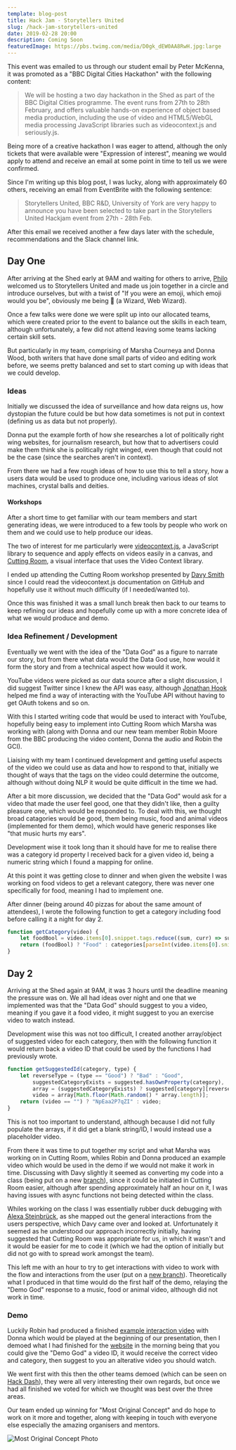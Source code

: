 ```yaml
---
template: blog-post
title: Hack Jam - Storytellers United
slug: /hack-jam-storytellers-united
date: 2019-02-28 20:00
description: Coming Soon
featuredImage: https://pbs.twimg.com/media/D0gk_dEW0AA8RwH.jpg:large
---
```


This event was emailed to us through our student email by Peter McKenna, it was promoted as a "BBC Digital Cities Hackathon" with the following content:

> We will be hosting a two day hackathon in the Shed as part of the BBC Digital Cities programme. The event runs from 27th to 28th February, and offers valuable hands-on experience of object based media production, including the use of video and HTML5/WebGL media processing JavaScript libraries such as videocontext.js and seriously.js.

Being more of a creative hackathon I was eager to attend, although the only tickets that were available were "Expression of interest", meaning we would apply to attend and receive an email at some point in time to tell us we were confirmed.

Since I'm writing up this blog post, I was lucky, along with approximately 60 others, receiving an email from EventBrite with the following sentence:

> Storytellers United, BBC R&D, University of York are very happy to announce you have been selected to take part in the Storytellers United Hackjam event from 27th - 28th Feb.

After this email we received another a few days later with the schedule, recommendations and the Slack channel link. 

## Day One

After arriving at the Shed early at 9AM and waiting for others to arrive, [Philo](https://twitter.com/phivk) welcomed us to Storytellers United and made us join together in a circle and introduce ourselves, but with a twist of "If you were an emoji, which emoji would you be", obviously me being 🧙 (a Wizard, Web Wizard).

Once a few talks were done we were split up into our allocated teams, which were created prior to the event to balance out the skills in each team, although unfortunately, a few did not attend leaving some teams lacking certain skill sets.

But particularly in my team, comprising of Marsha Courneya and Donna Wood, both writers that have done small parts of video and editing work before, we seems pretty balanced and set to start coming up with ideas that we could develop.

### Ideas

Initially we discussed the idea of surveillance and how data reigns us, how dystopian the future could be but how data sometimes is not put in context (defining us as data but not properly).

Donna put the example forth of how she researches a lot of politically right wing websites, for journalism research, but how that to advertisers could make them think she is politically right winged, even though that could not be the case (since the searches aren't in context).

From there we had a few rough ideas of how to use this to tell a story, how a users data would be used to produce one, including various ideas of slot machines, crystal balls and deities.

#### Workshops

After a short time to get familiar with our team members and start generating ideas, we were introduced to a few tools by people who work on them and we could use to help produce our ideas.

The two of interest for me particularly were [videocontext.js](https://github.com/bbc/VideoContext), a JavaScript library to sequence and apply effects on videos easily in a canvas, and [Cutting Room](https://github.com/Object-Based-media/cutting-room), a visual interface that uses the Video Context library.

I ended up attending the Cutting Room workshop presented by [Davy Smith](https://twitter.com/DDDDavy) since I could read the videocontext.js documentation on GitHub and hopefully use it without much difficulty (if I needed/wanted to).

Once this was finished it was a small lunch break then back to our teams to keep refining our ideas and hopefully come up with a more concrete idea of what we would produce and demo.

### Idea Refinement / Development

Eventually we went with the idea of the "Data God" as a figure to narrate our story, but from there what data would the Data God use, how would it form the story and from a technical aspect how would it work.

YouTube videos were picked as our data source after a slight discussion, I did suggest Twitter since I knew the API was easy, although [Jonathan Hook](https://twitter.com/jonathanhook) helped me find a way of interacting with the YouTube API without having to get OAuth tokens and so on.

With this I started writing code that would be used to interact with YouTube, hopefully being easy to implement into Cutting Room which Marsha was working with (along with Donna and our new team member Robin Moore from the BBC producing the video content, Donna the audio and Robin the GCI).

Liaising with my team I continued development and getting useful aspects of the video we could use as data and how to respond to that, initially we thought of ways that the tags on the video could determine the outcome, although without doing NLP it would be quite difficult in the time we had.

After a bit more discussion, we decided that the "Data God" would ask for a video that made the user feel good, one that they didn't like, then a guilty pleasure one, which would be responded to. To deal with this, we thought broad catagories would be good, them being music, food and animal videos (implemented for them demo), which would have generic responses like "that music hurts my ears".

Development wise it took long than it should have for me to realise there was a category id property I received back for a given video id, being a numeric string which I found a mapping for online.

At this point it was getting close to dinner and when given the website I was working on food videos to get a relevant category, there was never one specifically for food, meaning I had to implement one.

After dinner (being around 40 pizzas for about the same amount of attendees), I wrote the following function to get a category including food before calling it a night for day 2.

```javascript
function getCategory(video) {
    let foodBool = video.items[0].snippet.tags.reduce((sum, curr) => sum || curr.toLowerCase().includes("food"), false);
    return (foodBool) ? "Food" : categories[parseInt(video.items[0].snippet.categoryId)];
}
```

## Day 2

Arriving at the Shed again at 9AM, it was 3 hours until the deadline meaning the pressure was on. We all had ideas over night and one that we implemented was that the "Data God" should suggest to you a video, meaning if you gave it a food video, it might suggest to you an exercise video to watch instead.

Development wise this was not too difficult, I created another array/object of suggested video for each category, then with the following function it would return back a video ID that could be used by the functions I had previously wrote.

```javascript
function getSuggestedId(category, type) {
    let reverseType = (type == "Good") ? "Bad" : "Good",
        suggestedCategoryExists = suggested.hasOwnProperty(category),
        array = (suggestedCategoryExists) ? suggested[category][reverseType] : random[reverseType],
        video = array[Math.floor(Math.random() * array.length)];
    return (video == "") ? "NpEaa2P7qZI" : video;
}
```

This is not too important to understand, although because I did not fully populate the arrays, if it did get a blank string/ID, I would instead use a placeholder video.

From there it was time to put together my script and what Marsha was working on in Cutting Room, whiles Robin and Donna produced an example video which would be used in the demo if we would not make it work in time. Discussing with Davy slightly it seemed as converting my code into a class (being put on a new [branch](https://github.com/Sean12697/YouTube_Video_Info/tree/class)), since it could be initiated in Cutting Room easier, although after spending approximately half an hour on it, I was having issues with async functions not being detected within the class.

Whiles working on the class I was essentially rubber duck debugging with [Alexa Steinbrück](https://twitter.com/alexabruck), as she mapped out the general interactions from the users perspective, which Davy came over and looked at. Unfortunately it seemed as he understood our approach incorrectly initially, having suggested that Cutting Room was appropriate for us, in which it wasn't and it would be easier for me to code it (which we had the option of initially but did not go with to spread work amongst the team).

This left me with an hour to try to get interactions with video to work with the flow and interactions from the user (put on a [new branch](https://github.com/Sean12697/YouTube_Video_Info/tree/classic)). Theoretically what I produced in that time would do the first half of the demo, relaying the "Demo God" response to a music, food or animal video, although did not work in time.

### Demo

Luckily Robin had produced a finished [example interaction video](https://www.youtube.com/watch?v=aaTm0bS6264) with Donna which would be played at the beginning of our presentation, then I demoed what I had finished for the [website](https://sean12697.github.io/YouTube_Video_Info/) in the morning being that you could give the "Demo God" a video ID, it would receive the correct video and category, then suggest to you an alterative video you should watch.

We went first with this then the other teams demoed (which can be seen on [Hack Dash](https://hackdash.org/dashboards/suhackjam)), they were all very interesting their own regards, but once we had all finished we voted for which we thought was best over the three areas.

Our team ended up winning for "Most Original Concept" and do hope to work on it more and together, along with keeping in touch with everyone else especially the amazing organisers and mentors.

![Most Original Concept Photo](https://pbs.twimg.com/media/D0gk_dEW0AA8RwH.jpg:large)